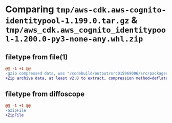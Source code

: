 # Comparing `tmp/aws-cdk.aws-cognito-identitypool-1.199.0.tar.gz` & `tmp/aws_cdk.aws_cognito_identitypool-1.200.0-py3-none-any.whl.zip`

## filetype from file(1)

```diff
@@ -1 +1 @@
-gzip compressed data, was "/codebuild/output/src015969006/src/packages/@aws-cdk/aws-cognito-identitypool/dist/python/aws-cdk.aws-cognito-identitypool-1.19", last modified: Thu Apr 20 17:23:55 2023, max compression
+Zip archive data, at least v2.0 to extract, compression method=deflate
```

## filetype from diffoscope

```diff
@@ -1 +1 @@
-GzipFile
+ZipFile
```


